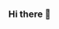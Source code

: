 ### Hi there 👋

<!--
**GreenTrunk/GreenTrunk** is a ✨ _special_ ✨ repository because its `README.md` (this file) appears on your GitHub profile.

Here are some ideas to get you started:

- 🔭 I’m currently working on my new website ...
- 🌱 I’m currently learning Python, HTML, CSS, JavaScript...
- 👯 I’m looking to collaborate on a program and a website...
- 🤔 I’m looking for help with JavaScript...
- 💬 Ask me about Python, HTML and CSS...
- 📫 How to reach me: newdev21.7@gmail.com ...
- ⚡ Fun fact: Grapes burst like explosives when heated in a microwave ...
-->
